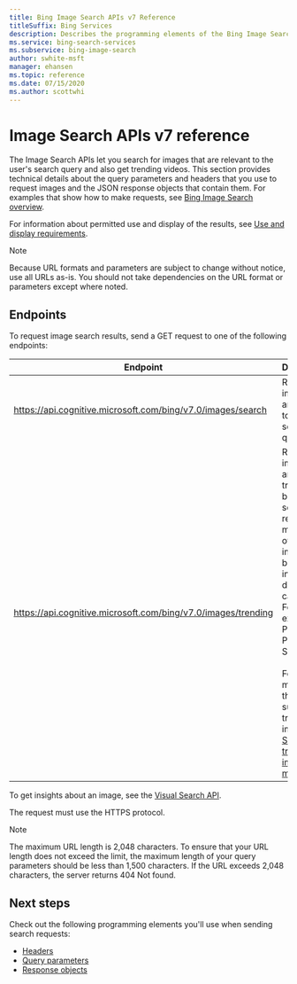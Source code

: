 ```yaml
---
title: Bing Image Search APIs v7 Reference
titleSuffix: Bing Services
description: Describes the programming elements of the Bing Image Search APIs.
ms.service: bing-search-services
ms.subservice: bing-image-search
author: swhite-msft
manager: ehansen
ms.topic: reference
ms.date: 07/15/2020
ms.author: scottwhi
---
```


# Image Search APIs v7 reference

The Image Search APIs let you search for images that are relevant to the user's search query and also get trending videos. This section provides technical details about the query parameters and headers that you use to request images and the JSON response objects that contain them. For examples that show how to make requests, see [Bing Image Search overview](../index.md). 
  
For information about permitted use and display of the results, see [Use and display requirements](../useanddisplayrequirements.md).

> [!NOTE]
> Because URL formats and parameters are subject to change without notice, use all URLs as-is. You should not take dependencies on the URL format or parameters except where noted.
  
## Endpoints  

To request image search results, send a GET request to one of the following endpoints:  
  
|Endpoint|Description 
|-|-
|https://api.cognitive.microsoft.com/bing/v7.0/images/search|Returns images that are relevant to the users search query.
|https://api.cognitive.microsoft.com/bing/v7.0/images/trending|Returns images that are trending based on search requests made by others. The images are broken out into different categories. For example, Popular People Searches.<br/><br/>For a list of markets that support trending images, see [Supported trending images markets](market-codes.md#trending-video-api-markets).

To get insights about an image, see the [Visual Search API](../../bing-visual-search/index.md).

The request must use the HTTPS protocol. 

> [!NOTE]
> The maximum URL length is 2,048 characters. To ensure that your URL length does not exceed the limit, the maximum length of your query parameters should be less than 1,500 characters. If the URL exceeds 2,048 characters, the server returns 404 Not found.  
  
## Next steps

Check out the following programming elements you'll use when sending search requests:

- [Headers](headers.md)
- [Query parameters](query-parameters.md)
- [Response objects](response-objects.md)

